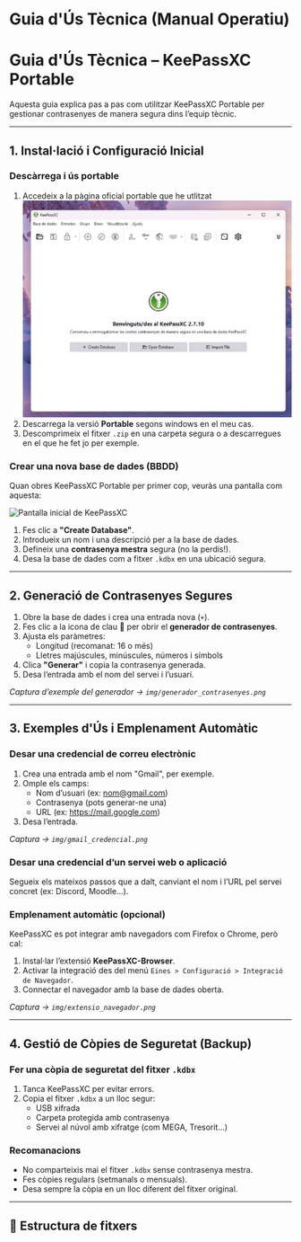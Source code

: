 # Guia d'Ús Tècnica (Manual Operatiu)

# Guia d'Ús Tècnica – KeePassXC Portable

Aquesta guia explica pas a pas com utilitzar KeePassXC Portable per gestionar contrasenyes de manera segura dins l’equip tècnic.

---

## 1. Instal·lació i Configuració Inicial

### Descàrrega i ús portable

1. Accedeix a la pàgina oficial portable que he utlitzat
   ![Guia keepassXC](img/captura1.png)
3. Descarrega la versió **Portable** segons windows en el meu cas.
4. Descomprimeix el fitxer `.zip` en una carpeta segura o a descarregues en el que he fet jo per exemple.

### Crear una nova base de dades (BBDD)

Quan obres KeePassXC Portable per primer cop, veuràs una pantalla com aquesta:

![Pantalla inicial de KeePassXC](img/kee_pass_inicial.png)

1. Fes clic a **"Create Database"**.
2. Introdueix un nom i una descripció per a la base de dades.
3. Defineix una **contrasenya mestra** segura (no la perdis!).
4. Desa la base de dades com a fitxer `.kdbx` en una ubicació segura.

---

## 2. Generació de Contrasenyes Segures

1. Obre la base de dades i crea una entrada nova (`+`).
2. Fes clic a la icona de clau 🔑 per obrir el **generador de contrasenyes**.
3. Ajusta els paràmetres:
   - Longitud (recomanat: 16 o més)
   - Lletres majúscules, minúscules, números i símbols
4. Clica **"Generar"** i copia la contrasenya generada.
5. Desa l’entrada amb el nom del servei i l’usuari.

*Captura d’exemple del generador → `img/generador_contrasenyes.png`*

---

## 3. Exemples d'Ús i Emplenament Automàtic

### Desar una credencial de correu electrònic

1. Crea una entrada amb el nom "Gmail", per exemple.
2. Omple els camps:
   - Nom d’usuari (ex: nom@gmail.com)
   - Contrasenya (pots generar-ne una)
   - URL (ex: https://mail.google.com)
3. Desa l’entrada.

*Captura → `img/gmail_credencial.png`*

### Desar una credencial d’un servei web o aplicació

Segueix els mateixos passos que a dalt, canviant el nom i l’URL pel servei concret (ex: Discord, Moodle...).

### Emplenament automàtic (opcional)

KeePassXC es pot integrar amb navegadors com Firefox o Chrome, però cal:

1. Instal·lar l’extensió **KeePassXC-Browser**.
2. Activar la integració des del menú `Eines > Configuració > Integració de Navegador`.
3. Connectar el navegador amb la base de dades oberta.

*Captura → `img/extensio_navegador.png`*

---

## 4. Gestió de Còpies de Seguretat (Backup)

### Fer una còpia de seguretat del fitxer `.kdbx`

1. Tanca KeePassXC per evitar errors.
2. Copia el fitxer `.kdbx` a un lloc segur:
   - USB xifrada
   - Carpeta protegida amb contrasenya
   - Servei al núvol amb xifratge (com MEGA, Tresorit…)

### Recomanacions

- No comparteixis mai el fitxer `.kdbx` sense contrasenya mestra.
- Fes còpies regulars (setmanals o mensuals).
- Desa sempre la còpia en un lloc diferent del fitxer original.

---

## 📁 Estructura de fitxers



